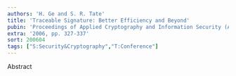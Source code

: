 ```yaml
---
authors: 'H. Ge and S. R. Tate'
title: 'Traceable Signature: Better Efficiency and Beyond'
pubin: 'Proceedings of Applied Cryptography and Information Security (ACIS)'
extra: '2006, pp. 327-337'
sort: 200604
tags: ["S:Security&Cryptography","T:Conference"]
---
```

Abstract


